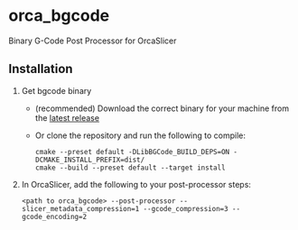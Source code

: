 # orca_bgcode

Binary G-Code Post Processor for OrcaSlicer

## Installation

1. Get bgcode binary

    - (recommended) Download the correct binary for your machine from the [latest release](https://github.com/bwees/orca_bgcode/releases/latest)
    
    - Or clone the repository and run the following to compile:

        ```
        cmake --preset default -DLibBGCode_BUILD_DEPS=ON -DCMAKE_INSTALL_PREFIX=dist/  
        cmake --build --preset default --target install
        ```


2. In OrcaSlicer, add the following to your post-processor steps:

    ```
    <path to orca_bgcode> --post-processor --slicer_metadata_compression=1 --gcode_compression=3 --gcode_encoding=2
    ```
